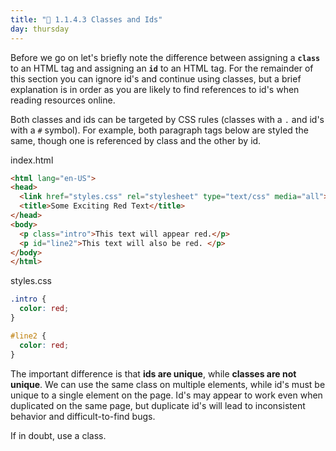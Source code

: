 ```yaml
---
title: "📓 1.1.4.3 Classes and Ids"
day: thursday
---
```


Before we go on let's briefly note the difference between assigning a **`class`** to an HTML tag and assigning an **`id`** to an HTML tag. For the remainder of this section you can ignore id's and continue using classes, but a brief explanation is in order as you are likely to find references to id's when reading resources online.

Both classes and ids can be targeted by CSS rules (classes with a `.` and id's with a `#` symbol). For example, both paragraph tags below are styled the same, though one is referenced by class and the other by id.

<div class="filename">index.html</div>

```html
<html lang="en-US">
<head>
  <link href="styles.css" rel="stylesheet" type="text/css" media="all">
  <title>Some Exciting Red Text</title>
</head>
<body>
  <p class="intro">This text will appear red.</p>
  <p id="line2">This text will also be red. </p>
</body>
</html>
```

<div class="filename">styles.css</div>

```css
.intro {
  color: red;
}

#line2 {
  color: red;
}
```

The important difference is that **ids are unique**, while **classes are not unique**. We can use the same class on multiple elements, while id's must be unique to a single element on the page. Id's may appear to work even when duplicated on the same page, but duplicate id's will lead to inconsistent behavior and difficult-to-find bugs.

If in doubt, use a class.
